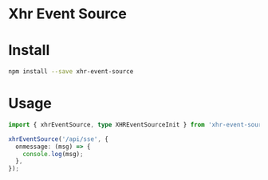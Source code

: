 # Xhr Event Source

# Install

```bash
npm install --save xhr-event-source
```

# Usage
```ts
import { xhrEventSource, type XHREventSourceInit } from 'xhr-event-source';

xhrEventSource('/api/sse', {
  onmessage: (msg) => {
    console.log(msg);
  },
});
```